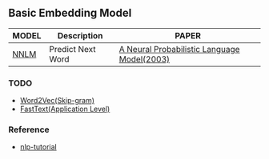 ## Basic Embedding Model

| MODEL           | Description       | PAPER                                                        |
| :-------------- | ----------------- | ------------------------------------------------------------ |
| [NNLM](nnlm.py) | Predict Next Word | [A Neural Probabilistic Language Model(2003)](http://www.jmlr.org/papers/volume3/bengio03a/bengio03a.pdf) |

### TODO

*  [Word2Vec(Skip-gram)](https://github.com/graykode/nlp-tutorial/tree/master/1-2.Word2Vec)
* [FastText(Application Level)](https://github.com/graykode/nlp-tutorial/tree/master/1-3.FastText)

### Reference

* [ nlp-tutorial](https://github.com/graykode/nlp-tutorial)
